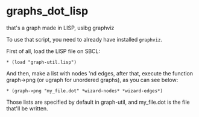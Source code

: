 # graphs_dot_lisp
that's a graph made in LISP, usibg graphviz

To use that script, you need to already have installed `graphviz`.

First of all, load the LISP file on SBCL:

`* (load "graph-util.lisp")`

And then, make a list with nodes 'nd edges, after that, execute the function graph->png (or ugraph for unordered graphs), as you can see below:

`* (graph->png "my_file.dot" *wizard-nodes* *wizard-edges*)`

Those lists are specified by default in graph-util, and my_file.dot is the file that'll be written.
